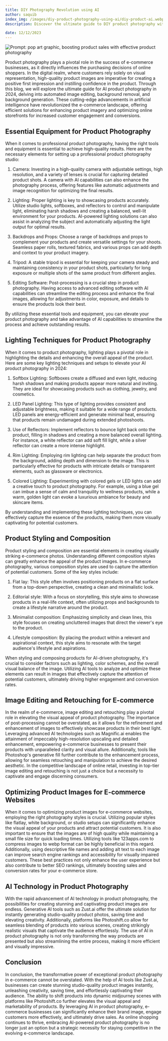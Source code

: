 ```yaml
---
title: DIY Photography Revolution using AI
author: saquib
index_img: /images/diy-product-photography-using-ai/diy-product-ai.webp
description: Discover the ultimate guide to DIY product photography with insights on traditional methods, AI-powered solutions, and budget-friendly tips. Learn more!

date: 12/12/2023
---
```


![Prompt: pop art graphic, boosting product sales with effective product photography](/images/diy-product-photography-using-ai/diy-product-ai.webp)

Product photography plays a pivotal role in the success of e-commerce businesses, as it directly influences the purchasing decisions of online shoppers. In the digital realm, where customers rely solely on visual representation, high-quality product images are imperative for creating a positive first impression and instilling confidence in the product. Through this blog, we will explore the ultimate guide for AI product photography in 2024, delving into automated image editing, background removal, and background generation. These cutting-edge advancements in artificial intelligence have revolutionized the e-commerce landscape, offering efficient solutions for enhancing product imagery and optimizing online storefronts for increased customer engagement and conversions.

## Essential Equipment for Product Photography
When it comes to professional product photography, having the right tools and equipment is essential to achieve high-quality results. Here are the necessary elements for setting up a professional product photography studio:

1. Camera: Investing in a high-quality camera with adjustable settings, high resolution, and a variety of lenses is crucial for capturing detailed product shots. A camera with AI capabilities can also enhance the photography process, offering features like automatic adjustments and image recognition for optimizing the final results.

2. Lighting: Proper lighting is key to showcasing products accurately. Utilize studio lights, softboxes, and reflectors to control and manipulate light, eliminating harsh shadows and creating a balanced, well-lit environment for your products. AI-powered lighting solutions can also assist in analyzing the subject and automatically adjusting the light output for optimal results.

3. Backdrops and Props: Choose a range of backdrops and props to complement your products and create versatile settings for your shoots. Seamless paper rolls, textured fabrics, and various props can add depth and context to your product imagery.

4. Tripod: A stable tripod is essential for keeping your camera steady and maintaining consistency in your product shots, particularly for long exposure or multiple shots of the same product from different angles.

5. Editing Software: Post-processing is a crucial step in product photography. Having access to advanced editing software with AI capabilities can streamline the editing process and enhance the final images, allowing for adjustments in color, exposure, and details to ensure the products look their best.

By utilizing these essential tools and equipment, you can elevate your product photography and take advantage of AI capabilities to streamline the process and achieve outstanding results.

## Lighting Techniques for Product Photography
When it comes to product photography, lighting plays a pivotal role in highlighting the details and enhancing the overall appeal of the product. Here are some key lighting techniques and setups to elevate your AI product photography in 2024:

1. Softbox Lighting: Softboxes create a diffused and even light, reducing harsh shadows and making products appear more natural and inviting. They are ideal for showcasing products such as clothing, jewelry, and cosmetics.

2. LED Panel Lighting: This type of lighting provides consistent and adjustable brightness, making it suitable for a wide range of products. LED panels are energy-efficient and generate minimal heat, ensuring that products remain undamaged during extended photoshoots.

3. Use of Reflectors: Implement reflectors to bounce light back onto the product, filling in shadows and creating a more balanced overall lighting. For instance, a white reflector can add soft fill light, while a silver reflector can create a more intense highlight.

4. Rim Lighting: Employing rim lighting can help separate the product from the background, adding depth and dimension to the image. This is particularly effective for products with intricate details or transparent elements, such as glassware or electronics.

5. Colored Lighting: Experimenting with colored gels or LED lights can add a creative touch to product photography. For example, using a blue gel can imbue a sense of calm and tranquility to wellness products, while a warm, golden light can evoke a luxurious ambiance for beauty and skincare items.

By understanding and implementing these lighting techniques, you can effectively capture the essence of the products, making them more visually captivating for potential customers.

## Product Styling and Composition
Product styling and composition are essential elements in creating visually striking e-commerce photos. Understanding different composition styles can greatly enhance the appeal of the product images. In e-commerce photography, various composition styles are used to capture the attention of potential customers. Some of the key styles include:

1. Flat lay: This style often involves positioning products on a flat surface from a top-down perspective, creating a clean and minimalistic look.

2. Editorial style: With a focus on storytelling, this style aims to showcase products in a real-life context, often utilizing props and backgrounds to create a lifestyle narrative around the product.

3. Minimalist composition: Emphasizing simplicity and clean lines, this style focuses on creating uncluttered images that direct the viewer's eye to the product.

4. Lifestyle composition: By placing the product within a relevant and aspirational context, this style aims to resonate with the target audience's lifestyle and aspirations.

When styling and composing products for AI-driven photography, it's crucial to consider factors such as lighting, color schemes, and the overall visual balance of the image. Utilizing AI tools to analyze and optimize these elements can result in images that effectively capture the attention of potential customers, ultimately driving higher engagement and conversion rates.

## Image Editing and Retouching for E-commerce
In the realm of e-commerce, image editing and retouching play a pivotal role in elevating the visual appeal of product photography. The importance of post-processing cannot be overstated, as it allows for the refinement and enhancement of images to effectively showcase products in their best light. Leveraging advanced AI technologies such as Magnific.ai enables the attainment of impeccably high-resolution upscaling and detailed enhancement, empowering e-commerce businesses to present their products with unparalleled clarity and visual allure. Additionally, tools like Photoshop's generative fill further contribute to the enhancement process, allowing for seamless retouching and manipulation to achieve the desired aesthetic. In the competitive landscape of online retail, investing in top-tier image editing and retouching is not just a choice but a necessity to captivate and engage discerning consumers.

## Optimizing Product Images for E-commerce Websites
When it comes to optimizing product images for e-commerce websites, employing the right photography styles is crucial. Utilizing popular styles like flatlay, white background, or studio setups can significantly enhance the visual appeal of your products and attract potential customers. It is also important to ensure that the images are of high quality while maintaining a small file size for quick loading times. Utilizing tools like 123apps.com to compress images to webp format can be highly beneficial in this regard. Additionally, using descriptive file names and adding alt text to each image can improve search engine rankings and accessibility for visually impaired customers. These best practices not only enhance the user experience but also contribute to better SEO rankings, ultimately boosting sales and conversion rates for your e-commerce store.

## AI Technology in Product Photography
With the rapid advancement of AI technology in product photography, the possibilities for creating stunning and captivating product images are endless. Generative AI tools such as Zust.ai offer the ultimate solution for instantly generating studio-quality product photos, saving time and elevating creativity. Additionally, platforms like Photoshift.co allow for seamless blending of products into various scenes, creating strikingly realistic visuals that captivate the audience effortlessly. The use of AI in product photography is not only transforming the way products are presented but also streamlining the entire process, making it more efficient and visually impressive.

## Conclusion
In conclusion, the transformative power of exceptional product photography in e-commerce cannot be overstated. With the help of AI tools like Zust.ai, businesses can create stunning studio-quality product images instantly, unleashing creativity, saving time, and effortlessly captivating their audience. The ability to shift products into dynamic midjourney scenes with platforms like Photoshift.co further elevates the visual appeal and marketability of products. By leveraging AI in product photography, e-commerce businesses can significantly enhance their brand image, engage customers more effectively, and ultimately drive sales. As online shopping continues to thrive, embracing AI-powered product photography is no longer just an option but a strategic necessity for staying competitive in the evolving e-commerce landscape.
